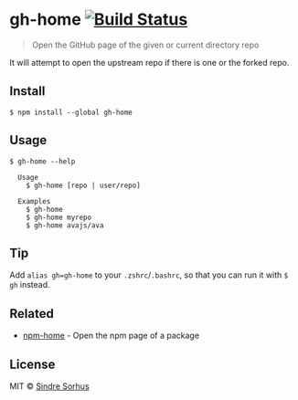 # gh-home [![Build Status](https://travis-ci.org/sindresorhus/gh-home.svg?branch=master)](https://travis-ci.org/sindresorhus/gh-home)

> Open the GitHub page of the given or current directory repo

It will attempt to open the upstream repo if there is one or the forked repo.


## Install

```
$ npm install --global gh-home
```


## Usage

```
$ gh-home --help

  Usage
    $ gh-home [repo | user/repo]

  Examples
    $ gh-home
    $ gh-home myrepo
    $ gh-home avajs/ava
```


## Tip

Add `alias gh=gh-home` to your `.zshrc`/`.bashrc`, so that you can run it with `$ gh` instead.


## Related

- [npm-home](https://github.com/sindresorhus/npm-home) - Open the npm page of a package


## License

MIT © [Sindre Sorhus](https://sindresorhus.com)
